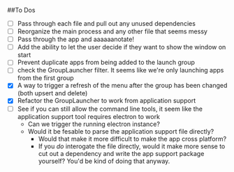 ##To Dos
- [ ] Pass through each file and pull out any unused dependencies
- [ ] Reorganize the main process and any other file that seems messy
- [ ] Pass through the app and aaaaaanotate!
- [ ] Add the ability to let the user decide if they want to show the window on start
- [ ] Prevent duplicate apps from being added to the launch group
- [ ] check the GroupLauncher filter. It seems like we're only launching apps from the first group
- [x] A way to trigger a refresh of the menu after the group has been changed (both upsert and delete)
- [x] Refactor the GroupLauncher to work from application support
- [ ] See if you can still allow the command line tools, it seem like the application support tool requires electron to work
    - Can we trigger the running electron instance?
    - Would it be fesable to parse the application support file directly?
        - Would that make it more difficult to make the app cross platform?
        - If you _do_ interogate the file directly, would it make more sense to cut out a dependency and write the app support package yourself? You'd be kind of doing that anyway.
